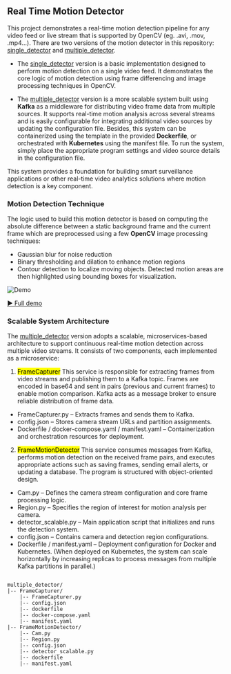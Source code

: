 ## Real Time Motion Detector

This project demonstrates a real-time motion detection pipeline for any video feed or live stream that is supported by OpenCV (eg. .avi, .mov, .mp4...). There are two versions of the motion detector in this repository: [single_detector](https://github.com/LeeJiaYu99/Real-Time-Motion-Detector/tree/master/single_detector) and [multiple_detector](https://github.com/LeeJiaYu99/Real-Time-Motion-Detector/tree/master/multiple_detector).

- The [single_detector](https://github.com/LeeJiaYu99/Real-Time-Motion-Detector/tree/master/single_detector) version is a basic implementation designed to perform motion detection on a single video feed. It demonstrates the core logic of motion detection using frame differencing and image processing techniques in OpenCV.

- The [multiple_detector](https://github.com/LeeJiaYu99/Real-Time-Motion-Detector/tree/master/multiple_detector) version is a more scalable system built using **Kafka** as a middleware for distributing video frame data from multiple sources. It supports real-time motion analysis across several streams and is easily configurable for integrating additional video sources by updating the configuration file. Besides, this system can be containerized using the template in the provided **Dockerfile**, or orchestrated with **Kubernetes** using the manifest file. To run the system, simply place the appropriate program settings and video source details in the configuration file.

This system provides a foundation for building smart surveillance applications or other real-time video analytics solutions where motion detection is a key component.

### Motion Detection Technique
The logic used to build this motion detector is based on computing the absolute difference between a static background frame and the current frame which are preprocessed using a few **OpenCV** image processing techniques:
- Gaussian blur for noise reduction
- Binary thresholding and dilation to enhance motion regions
- Contour detection to localize moving objects.
Detected motion areas are then highlighted using bounding boxes for visualization.

![Demo](demo.gif)

[▶️ Full demo](https://www.youtube.com/shorts/adFPRxjSDdE)

### Scalable System Architecture
The [multiple_detector](https://github.com/LeeJiaYu99/Real-Time-Motion-Detector/tree/master/multiple_detector) version adopts a scalable, microservices-based architecture to support continuous real-time motion detection across multiple video streams. It consists of two components, each implemented as a microservice:

1. <mark>FrameCapturer</mark>
This service is responsible for extracting frames from video streams and publishing them to a Kafka topic. Frames are encoded in base64 and sent in pairs (previous and current frames) to enable motion comparison. Kafka acts as a message broker to ensure reliable distribution of frame data.

- FrameCapturer.py – Extracts frames and sends them to Kafka.
- config.json – Stores camera stream URLs and partition assignments.
- Dockerfile / docker-compose.yaml / manifest.yaml – Containerization and orchestration resources for deployment.

2. <mark>FrameMotionDetector</mark>
This service consumes messages from Kafka, performs motion detection on the received frame pairs, and executes appropriate actions such as saving frames, sending email alerts, or updating a database. The program is structured with object-oriented design.

- Cam.py – Defines the camera stream configuration and core frame processing logic.
- Region.py – Specifies the region of interest for motion analysis per camera.
- detector_scalable.py – Main application script that initializes and runs the detection system.
- config.json – Contains camera and detection region configurations.
- Dockerfile / manifest.yaml – Deployment configuration for Docker and Kubernetes. (When deployed on Kubernetes, the system can scale horizontally by increasing replicas to process messages from multiple Kafka partitions in parallel.)

<pre><code>
multiple_detector/
|-- FrameCapturer/
    |-- FrameCapturer.py
    |-- config.json
    |-- dockerfile
    |-- docker-compose.yaml
    |-- manifest.yaml
|-- FrameMotionDetector/
    |-- Cam.py
    |-- Region.py
    |-- config.json
    |-- detector_scalable.py
    |-- dockerfile
    |-- manifest.yaml
</code></pre>







